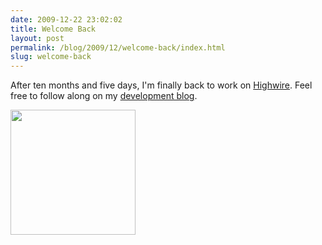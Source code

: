 ```yaml
---
date: 2009-12-22 23:02:02
title: Welcome Back
layout: post
permalink: /blog/2009/12/welcome-back/index.html
slug: welcome-back
---
```

After ten months and five days, I'm finally back to work on <a href="http://clickontyler.com/blog/2009/01/walking-a-tightrope/">Highwire</a>. Feel free to follow along on my <a href="http://highwireapp.com">development blog</a>.

<a href="http://highwireapp.com"><img alt="" src="http://cdn.tyler.fm/blog/highwire-icon-200.png" title="Highwire Icon" width="200" height="200" /></a>